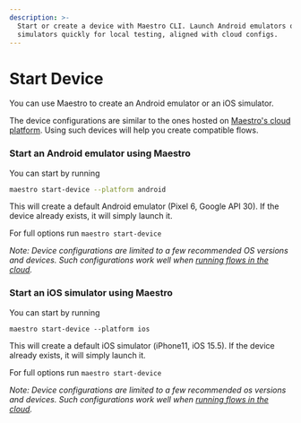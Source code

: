 ```yaml
---
description: >-
  Start or create a device with Maestro CLI. Launch Android emulators or iOS
  simulators quickly for local testing, aligned with cloud configs.
---
```


# Start Device

You can use Maestro to create an Android emulator or an iOS simulator.&#x20;

The device configurations are similar to the ones hosted on [Maestro's cloud platform](../cloud/run-maestro-tests-in-the-cloud.md). Using such devices will help you create compatible flows.



### Start an Android emulator using Maestro

You can start by running

```sh
maestro start-device --platform android
```

This will create a default Android emulator (Pixel 6, Google API 30). If the device already exists, it will simply launch it.

For full options run `maestro start-device`

_Note: Device configurations are limited to a few recommended OS versions and devices. Such configurations work well when_ [_running flows in the cloud_](../cloud/run-maestro-tests-in-the-cloud.md)_._

### Start an iOS simulator using Maestro

You can start by running

```
maestro start-device --platform ios
```

This will create a default iOS simulator (iPhone11, iOS 15.5). If the device already exists, it will simply launch it.

For full options run `maestro start-device`

_Note: Device configurations are limited to a few recommended os versions and devices. Such configurations work well when_ [_running flows in the cloud_](../cloud/run-maestro-tests-in-the-cloud.md)_._

